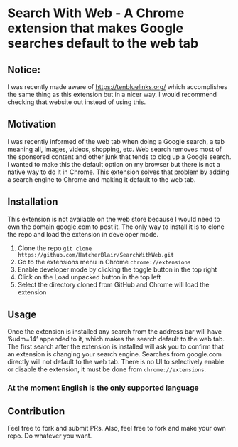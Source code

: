 # Search With Web - A Chrome extension that makes Google searches default to the web tab

## Notice:
I was recently made aware of https://tenbluelinks.org/ which accomplishes the same thing as this extension but in a nicer way.  I would recommend checking that website out instead of using this.

## Motivation
I was recently informed of the web tab when doing a Google search, a tab meaning all, images, videos, shopping, etc.  Web search removes most of the sponsored content and other junk that tends to clog up a Google search.  I wanted to make this the default option on my browser but there is not a native way to do it in Chrome. This extension solves that problem by adding a search engine to Chrome and making it default to the web tab.

## Installation
This extension is not available on the web store because I would need to own the domain google.com to post it.  The only way to install it is to clone the repo and load the extension in developer mode.

1.  Clone the repo `git clone https://github.com/HatcherBlair/SearchWithWeb.git`
2. Go to the extensions menu in Chrome `chrome://extensions`
3. Enable developer mode by clicking the toggle button in the top right
4. Click on the Load unpacked button in the top left
5. Select the directory cloned from GitHub and Chrome will load the extension

## Usage
Once the extension is installed any search from the address bar will have ‘&udm=14’ appended to it, which makes the search default to the web tab.  The first search after the extension is installed will ask you to confirm that an extension is changing your search engine.  Searches from google.com directly will not default to the web tab.  There is no UI to selectively enable or disable the extension, it must be done from `chrome://extensions`.

### At the moment English is the only supported language

## Contribution
Feel free to fork and submit PRs.  Also, feel free to fork and make your own repo. Do whatever you want.
